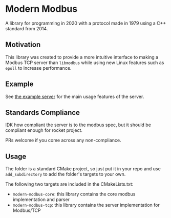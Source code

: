 # Modern Modbus
A library for programming in 2020 with a protocol made in 1979 using a
C++ standard from 2014.

## Motivation
This library was created to provide a more intuitive interface to making a Modbus TCP server than
`libmodbus` while using new Linux features such as `epoll` to increase performance.

## Example
See [the example server](example/main.cpp) for the main usage features of the server.

## Standards Compliance
IDK how compliant the server is to the modbus spec, but it should be compliant enough for rocket project.

PRs welcome if you come across any non-compliance.

## Usage
The folder is a standard CMake project, so just put it in your repo and use `add_subdirectory` to add
the folder's targets to your own.

The following two targets are included in the CMakeLists.txt:
* `modern-modbus-core`: this library contains the core modbus implementation and parser
* `modern-modbus-tcp`: this library contains the server implementation for Modbus/TCP 